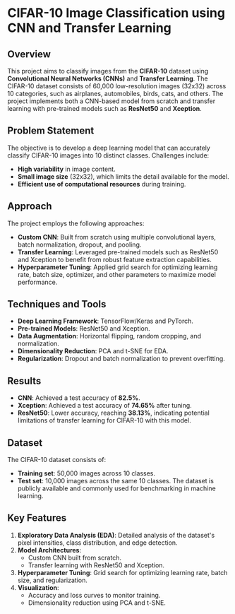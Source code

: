 # CIFAR-10 Image Classification using CNN and Transfer Learning

## Overview
This project aims to classify images from the **CIFAR-10** dataset using **Convolutional Neural Networks (CNNs)** and **Transfer Learning**. The CIFAR-10 dataset consists of 60,000 low-resolution images (32x32) across 10 categories, such as airplanes, automobiles, birds, cats, and others. The project implements both a CNN-based model from scratch and transfer learning with pre-trained models such as **ResNet50** and **Xception**.

## Problem Statement
The objective is to develop a deep learning model that can accurately classify CIFAR-10 images into 10 distinct classes. Challenges include:
- **High variability** in image content.
- **Small image size** (32x32), which limits the detail available for the model.
- **Efficient use of computational resources** during training.

## Approach
The project employs the following approaches:
- **Custom CNN**: Built from scratch using multiple convolutional layers, batch normalization, dropout, and pooling.
- **Transfer Learning**: Leveraged pre-trained models such as ResNet50 and Xception to benefit from robust feature extraction capabilities.
- **Hyperparameter Tuning**: Applied grid search for optimizing learning rate, batch size, optimizer, and other parameters to maximize model performance.

## Techniques and Tools
- **Deep Learning Framework**: TensorFlow/Keras and PyTorch.
- **Pre-trained Models**: ResNet50 and Xception.
- **Data Augmentation**: Horizontal flipping, random cropping, and normalization.
- **Dimensionality Reduction**: PCA and t-SNE for EDA.
- **Regularization**: Dropout and batch normalization to prevent overfitting.

## Results
- **CNN**: Achieved a test accuracy of **82.5%**.
- **Xception**: Achieved a test accuracy of **74.65%** after tuning.
- **ResNet50**: Lower accuracy, reaching **38.13%**, indicating potential limitations of transfer learning for CIFAR-10 with this model.

## Dataset
The CIFAR-10 dataset consists of:
- **Training set**: 50,000 images across 10 classes.
- **Test set**: 10,000 images across the same 10 classes.
The dataset is publicly available and commonly used for benchmarking in machine learning.

## Key Features
1. **Exploratory Data Analysis (EDA)**: Detailed analysis of the dataset's pixel intensities, class distribution, and edge detection.
2. **Model Architectures**:
   - Custom CNN built from scratch.
   - Transfer learning with ResNet50 and Xception.
3. **Hyperparameter Tuning**: Grid search for optimizing learning rate, batch size, and regularization.
4. **Visualization**:
   - Accuracy and loss curves to monitor training.
   - Dimensionality reduction using PCA and t-SNE.


